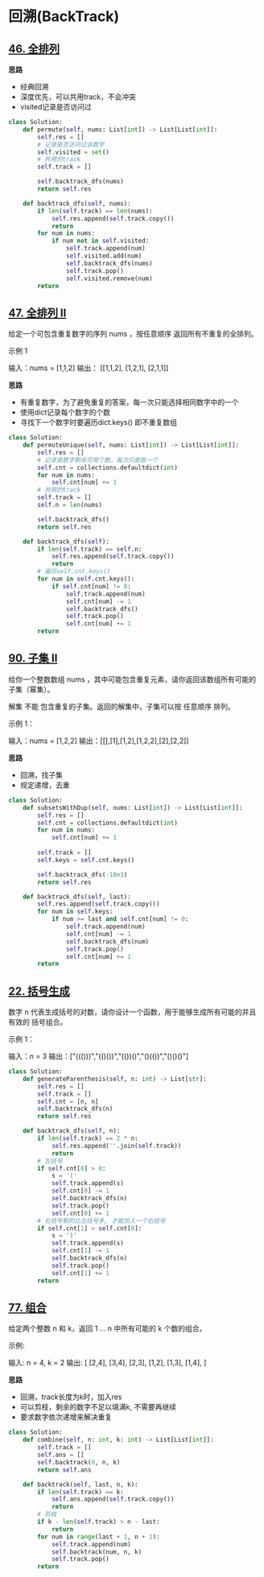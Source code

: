 # 回溯(BackTrack)

## [46. 全排列](https://leetcode-cn.com/problems/permutations/)

**思路**

+ 经典回溯
+ 深度优先，可以共用track，不会冲突
+ visited记录是否访问过

```python
class Solution:
    def permute(self, nums: List[int]) -> List[List[int]]:
        self.res = []
        # 记录是否访问过该数字
        self.visited = set()
        # 共用的track
        self.track = []

        self.backtrack_dfs(nums)
        return self.res 

    def backtrack_dfs(self, nums):
        if len(self.track) == len(nums):
            self.res.append(self.track.copy())
            return
        for num in nums:
            if num not in self.visited:
                self.track.append(num)
                self.visited.add(num)
                self.backtrack_dfs(nums)
                self.track.pop()
                self.visited.remove(num)
        return 
```

## [47. 全排列 II](https://leetcode-cn.com/problems/permutations-ii/)

给定一个可包含重复数字的序列 nums ，按任意顺序 返回所有不重复的全排列。

示例 1

输入：nums = [1,1,2]
输出：
[[1,1,2],
 [1,2,1],
 [2,1,1]]

**思路**

+ 有重复数字，为了避免重复的答案，每一次只能选择相同数字中的一个
+ 使用dict记录每个数字的个数
+ 寻找下一个数字时要遍历dict.keys()  即不重复数组

```python
class Solution:
    def permuteUnique(self, nums: List[int]) -> List[List[int]]:
        self.res = []
        # 记录是数字剩余可用个数，每次只能取一个
        self.cnt = collections.defaultdict(int)
        for num in nums:
            self.cnt[num] += 1
        # 共用的track
        self.track = []
        self.n = len(nums)

        self.backtrack_dfs()
        return self.res 

    def backtrack_dfs(self):
        if len(self.track) == self.n:
            self.res.append(self.track.copy())
            return
        # 遍历self.cnt.keys()
        for num in self.cnt.keys():
            if self.cnt[num] != 0:
                self.track.append(num)
                self.cnt[num] -= 1
                self.backtrack_dfs()
                self.track.pop()
                self.cnt[num] += 1
        return 
```



## [90. 子集 II](https://leetcode-cn.com/problems/subsets-ii/)

给你一个整数数组 nums ，其中可能包含重复元素，请你返回该数组所有可能的子集（幂集）。

解集 不能 包含重复的子集。返回的解集中，子集可以按 任意顺序 排列。

 

示例 1：

输入：nums = [1,2,2]
输出：[[],[1],[1,2],[1,2,2],[2],[2,2]]



**思路**

+ 回溯，找子集
+ 规定递增，去重

```python
class Solution:
    def subsetsWithDup(self, nums: List[int]) -> List[List[int]]:
        self.res = []
        self.cnt = collections.defaultdict(int)
        for num in nums:
            self.cnt[num] += 1
        
        self.track = []
        self.keys = self.cnt.keys()

        self.backtrack_dfs(-10e3)
        return self.res

    def backtrack_dfs(self, last):
        self.res.append(self.track.copy())
        for num in self.keys:
            if num >= last and self.cnt[num] != 0:
                self.track.append(num)
                self.cnt[num] -= 1
                self.backtrack_dfs(num)
                self.track.pop()
                self.cnt[num] += 1
        return
```





## [22. 括号生成](https://leetcode-cn.com/problems/generate-parentheses/)

数字 n 代表生成括号的对数，请你设计一个函数，用于能够生成所有可能的并且 有效的 括号组合。

示例 1：

输入：n = 3
输出：["((()))","(()())","(())()","()(())","()()()"]



```python
class Solution:
    def generateParenthesis(self, n: int) -> List[str]:
        self.res = []
        self.track = []
        self.cnt = [n, n]
        self.backtrack_dfs(n)
        return self.res 

    def backtrack_dfs(self, n):
        if len(self.track) == 2 * n:
            self.res.append(''.join(self.track))
            return 
        # 左括号
        if self.cnt[0] > 0:
            s = '('
            self.track.append(s)
            self.cnt[0] -= 1
            self.backtrack_dfs(n)
            self.track.pop()
            self.cnt[0] += 1
        # 右括号剩的比左括号多, 才能加入一个右括号
        if self.cnt[1] > self.cnt[0]:
            s = ')'
            self.track.append(s)
            self.cnt[1] -= 1
            self.backtrack_dfs(n)
            self.track.pop()
            self.cnt[1] += 1
        return 
```

## [77. 组合](https://leetcode-cn.com/problems/combinations/)

给定两个整数 n 和 k，返回 1 ... n 中所有可能的 k 个数的组合。

示例:

输入: n = 4, k = 2
输出:
[
  [2,4],
  [3,4],
  [2,3],
  [1,2],
  [1,3],
  [1,4],
]

**思路**

+ 回溯，track长度为k时，加入res
+ 可以剪枝，剩余的数字不足以填满k, 不需要再继续
+ 要求数字依次递增来解决重复

```python
class Solution:
    def combine(self, n: int, k: int) -> List[List[int]]:
        self.track = []
        self.ans = []
        self.backtrack(0, n, k)
        return self.ans 

    def backtrack(self, last, n, k):
        if len(self.track) == k:
            self.ans.append(self.track.copy())
            return 
        # 剪枝
        if k - len(self.track) > n - last:
            return 
        for num in range(last + 1, n + 1):
            self.track.append(num)
            self.backtrack(num, n, k)
            self.track.pop()
        return 
```
